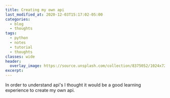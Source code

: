 ```yaml
---
title: Creating my own api
last_modified_at: 2020-12-03T15:17:02-05:00
categories:
  - blog
  - thoughts
tags:
  - python
  - notes
  - tutorial
  - thoughts
classes: wide
header:
  overlay_image: https://source.unsplash.com/collection/8375052/1024x720
excerpt:
---
```


In order to understand api's I thought it would be a good learning experience to
create my own api.
